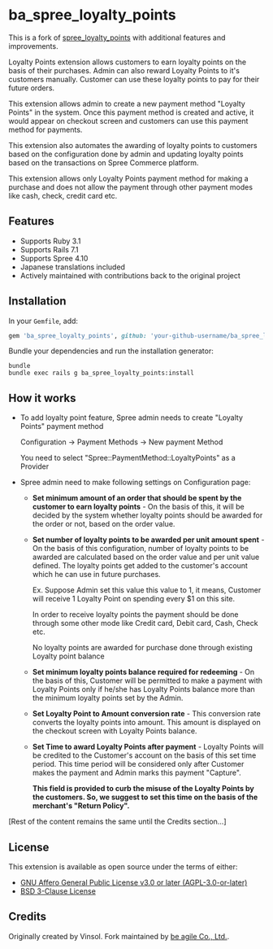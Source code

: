 # ba_spree_loyalty_points

This is a fork of [spree_loyalty_points](https://github.com/vinsol-spree-contrib/spree-loyalty-points) with additional features and improvements.

Loyalty Points extension allows customers to earn loyalty points on the basis of their purchases. Admin can also reward Loyalty Points to it's customers manually. Customer can use these loyalty points to pay for their future orders.

This extension allows admin to create a new payment method "Loyalty Points" in the system. Once this payment method is created and active, it would appear on checkout screen and customers can use this payment method for payments.

This extension also automates the awarding of loyalty points to customers based on the configuration done by admin and updating loyalty points based on the transactions on Spree Commerce platform.

This extension allows only Loyalty Points payment method for making a purchase and does not allow the payment through other payment modes like cash, check, credit card etc.

## Features

* Supports Ruby 3.1
* Supports Rails 7.1
* Supports Spree 4.10
* Japanese translations included
* Actively maintained with contributions back to the original project

## Installation

In your `Gemfile`, add:

```ruby
gem 'ba_spree_loyalty_points', github: 'your-github-username/ba_spree_loyalty_points'
```

Bundle your dependencies and run the installation generator:

```shell
bundle
bundle exec rails g ba_spree_loyalty_points:install
```

## How it works

* To add loyalty point feature, Spree admin needs to create "Loyalty Points" payment method

    Configuration -> Payment Methods -> New payment Method

    You need to select "Spree::PaymentMethod::LoyaltyPoints" as a Provider

* Spree admin need to make following settings on Configuration page:

   - **Set minimum amount of an order that should be spent by the customer to earn loyalty points** - On the basis of this, it will be decided by the system whether loyalty points should be awarded for the order or not, based on the order value.

  - **Set number of loyalty points to be awarded per unit amount spent** - On the basis of this configuration, number of loyalty points to be awarded are calculated based on the order value and per unit value defined. The loyalty points get added to the customer's account which he can use in future purchases.

    Ex. Suppose Admin set this value this value to 1, it means, Customer will receive 1 Loyalty Point on spending every $1 on this site.

       In order to receive loyalty points the payment should be done through some other
     mode like Credit card, Debit card, Cash, Check etc.

     No loyalty points are awarded for purchase done through existing Loyalty point
    balance

  - **Set minimum loyalty points balance required for redeeming** - On the basis of this, Customer will be permitted to make a payment with Loyalty Points only if he/she has Loyalty Points balance more than the minimum loyalty points set by the Admin.

  - **Set Loyalty Point to Amount conversion rate** - This conversion rate converts the loyalty points into amount. This amount is displayed on the checkout screen with Loyalty Points balance.

  - **Set Time to award Loyalty Points after payment** - Loyalty Points will be credited to the Customer's account on the basis of this set time period. This time period will be considered only after Customer makes the payment and Admin marks this payment "Capture".

    **This field is provided to curb the misuse of the Loyalty Points by the customers. So, we suggest to set this time on the basis of the merchant's "Return Policy".**

[Rest of the content remains the same until the Credits section...]

## License

This extension is available as open source under the terms of either:
* [GNU Affero General Public License v3.0 or later (AGPL-3.0-or-later)](https://www.gnu.org/licenses/agpl-3.0.en.html)
* [BSD 3-Clause License](https://opensource.org/licenses/BSD-3-Clause)

## Credits

Originally created by Vinsol.
Fork maintained by [be agile Co., Ltd.](https://be-agile.jp/).